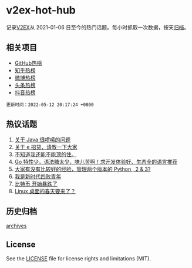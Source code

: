 # v2ex-hot-hub

 记录[V2EX](https://www.v2ex.com/)从 2021-01-06 日至今的热门话题。每小时抓取一次数据，按天[归档](archives)。
 
 ## 相关项目

- [GitHub热榜](https://github.com/lonnyzhang423/github-hot-hub)
- [知乎热榜](https://github.com/lonnyzhang423/zhihu-hot-hub)
- [微博热榜](https://github.com/lonnyzhang423/weibo-hot-hub)
- [头条热榜](https://github.com/lonnyzhang423/toutiao-hot-hub)
- [抖音热榜](https://github.com/lonnyzhang423/douyin-hot-hub)


 `更新时间：2022-05-12 20:17:24 +0800`

## 热议话题

1. [关于 Java 很啰嗦的问题](https://www.v2ex.com/t/852381)
1. [关于 e 招贷，请教一下大家](https://www.v2ex.com/t/852356)
1. [不知道我还能不能顶的住。](https://www.v2ex.com/t/852343)
1. [Go 特性少，语法糖太少，味儿苦啊！求开发体验好、生态全的语言推荐](https://www.v2ex.com/t/852388)
1. [大家有没有比较好的经验，管理两个版本的 Python , 2 & 3?](https://www.v2ex.com/t/852314)
1. [我是新时代四败青年](https://www.v2ex.com/t/852316)
1. [比特币 开始暴跌了](https://www.v2ex.com/t/852413)
1. [Linux 桌面的春天要来了？](https://www.v2ex.com/t/852363)

## 历史归档

[archives](archives)

## License

See the [LICENSE](LICENSE) file for license rights and limitations (MIT).
